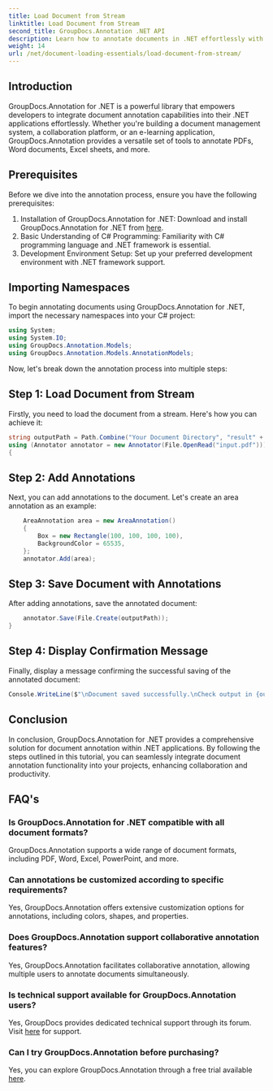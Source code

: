 ```yaml
---
title: Load Document from Stream
linktitle: Load Document from Stream
second_title: GroupDocs.Annotation .NET API
description: Learn how to annotate documents in .NET effortlessly with GroupDocs.Annotation. Enhance collaboration and productivity.
weight: 14
url: /net/document-loading-essentials/load-document-from-stream/
---
```

## Introduction
GroupDocs.Annotation for .NET is a powerful library that empowers developers to integrate document annotation capabilities into their .NET applications effortlessly. Whether you're building a document management system, a collaboration platform, or an e-learning application, GroupDocs.Annotation provides a versatile set of tools to annotate PDFs, Word documents, Excel sheets, and more.
## Prerequisites
Before we dive into the annotation process, ensure you have the following prerequisites:
1. Installation of GroupDocs.Annotation for .NET: Download and install GroupDocs.Annotation for .NET from [here](https://releases.groupdocs.com/annotation/net/).
2. Basic Understanding of C# Programming: Familiarity with C# programming language and .NET framework is essential.
3. Development Environment Setup: Set up your preferred development environment with .NET framework support.

## Importing Namespaces
To begin annotating documents using GroupDocs.Annotation for .NET, import the necessary namespaces into your C# project:
```csharp
using System;
using System.IO;
using GroupDocs.Annotation.Models;
using GroupDocs.Annotation.Models.AnnotationModels;
```

Now, let's break down the annotation process into multiple steps:
## Step 1: Load Document from Stream
Firstly, you need to load the document from a stream. Here's how you can achieve it:
```csharp
string outputPath = Path.Combine("Your Document Directory", "result" + Path.GetExtension("input.pdf"));
using (Annotator annotator = new Annotator(File.OpenRead("input.pdf")))
{
```
## Step 2: Add Annotations
Next, you can add annotations to the document. Let's create an area annotation as an example:
```csharp
	AreaAnnotation area = new AreaAnnotation()
	{
		Box = new Rectangle(100, 100, 100, 100),
		BackgroundColor = 65535,
	};
	annotator.Add(area);
```
## Step 3: Save Document with Annotations
After adding annotations, save the annotated document:
```csharp
	annotator.Save(File.Create(outputPath));
}
```
## Step 4: Display Confirmation Message
Finally, display a message confirming the successful saving of the annotated document:
```csharp
Console.WriteLine($"\nDocument saved successfully.\nCheck output in {outputPath}.");
```

## Conclusion
In conclusion, GroupDocs.Annotation for .NET provides a comprehensive solution for document annotation within .NET applications. By following the steps outlined in this tutorial, you can seamlessly integrate document annotation functionality into your projects, enhancing collaboration and productivity.
## FAQ's
### Is GroupDocs.Annotation for .NET compatible with all document formats?
GroupDocs.Annotation supports a wide range of document formats, including PDF, Word, Excel, PowerPoint, and more.
### Can annotations be customized according to specific requirements?
Yes, GroupDocs.Annotation offers extensive customization options for annotations, including colors, shapes, and properties.
### Does GroupDocs.Annotation support collaborative annotation features?
Yes, GroupDocs.Annotation facilitates collaborative annotation, allowing multiple users to annotate documents simultaneously.
### Is technical support available for GroupDocs.Annotation users?
Yes, GroupDocs provides dedicated technical support through its forum. Visit [here](https://forum.groupdocs.com/c/annotation/10) for support.
### Can I try GroupDocs.Annotation before purchasing?
Yes, you can explore GroupDocs.Annotation through a free trial available [here](https://releases.groupdocs.com/).
